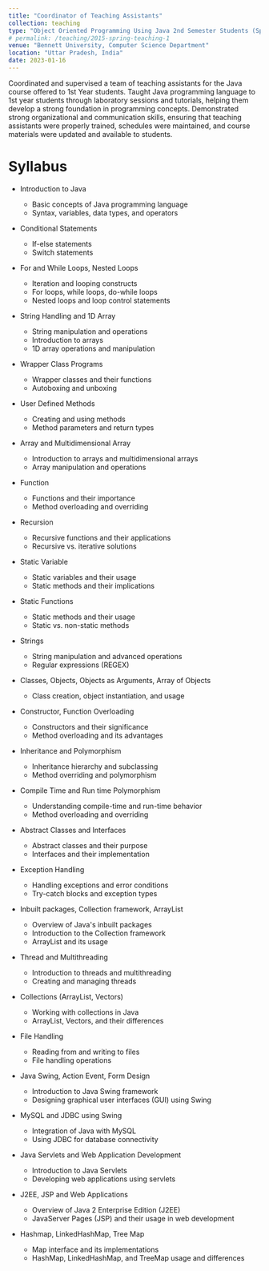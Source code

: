 ```yaml
---
title: "Coordinator of Teaching Assistants"
collection: teaching
type: "Object Oriented Programming Using Java 2nd Semester Students (Spring 2023)"
# permalink: /teaching/2015-spring-teaching-1
venue: "Bennett University, Computer Science Department"
location: "Uttar Pradesh, India"
date: 2023-01-16
---
```


Coordinated and supervised a team of teaching assistants for the Java course offered to 1st Year students. Taught Java programming language to 1st year students through laboratory sessions and tutorials, helping them develop a strong foundation in programming concepts. Demonstrated strong organizational and communication skills, ensuring that teaching assistants were properly trained, schedules were maintained, and course materials were updated and available to students.

Syllabus
======
* Introduction to Java
    * Basic concepts of Java programming language
    * Syntax, variables, data types, and operators

* Conditional Statements
    * If-else statements
    * Switch statements

* For and While Loops, Nested Loops
    * Iteration and looping constructs
    * For loops, while loops, do-while loops
    * Nested loops and loop control statements

* String Handling and 1D Array
    * String manipulation and operations
    * Introduction to arrays
    * 1D array operations and manipulation

* Wrapper Class Programs
    * Wrapper classes and their functions
    * Autoboxing and unboxing

* User Defined Methods
    * Creating and using methods
    * Method parameters and return types

* Array and Multidimensional Array
    * Introduction to arrays and multidimensional arrays
    * Array manipulation and operations

* Function
    * Functions and their importance
    * Method overloading and overriding

* Recursion
    * Recursive functions and their applications
    * Recursive vs. iterative solutions

* Static Variable
    * Static variables and their usage
    * Static methods and their implications

* Static Functions
    * Static methods and their usage
    * Static vs. non-static methods

* Strings
    * String manipulation and advanced operations
    * Regular expressions (REGEX)

* Classes, Objects, Objects as Arguments, Array of Objects
    * Class creation, object instantiation, and usage

* Constructor, Function Overloading
    * Constructors and their significance
    * Method overloading and its advantages

* Inheritance and Polymorphism
    * Inheritance hierarchy and subclassing
    * Method overriding and polymorphism

* Compile Time and Run time Polymorphism
    * Understanding compile-time and run-time behavior
    * Method overloading and overriding

* Abstract Classes and Interfaces
    * Abstract classes and their purpose
    * Interfaces and their implementation

* Exception Handling
    * Handling exceptions and error conditions
    * Try-catch blocks and exception types

* Inbuilt packages, Collection framework, ArrayList
    * Overview of Java's inbuilt packages
    * Introduction to the Collection framework
    * ArrayList and its usage

* Thread and Multithreading
    * Introduction to threads and multithreading
    * Creating and managing threads

* Collections (ArrayList, Vectors)
    * Working with collections in Java
    * ArrayList, Vectors, and their differences

* File Handling
    * Reading from and writing to files
    * File handling operations

* Java Swing, Action Event, Form Design
    * Introduction to Java Swing framework
    * Designing graphical user interfaces (GUI) using Swing

* MySQL and JDBC using Swing
    * Integration of Java with MySQL
    * Using JDBC for database connectivity

* Java Servlets and Web Application Development
    * Introduction to Java Servlets
    * Developing web applications using servlets

* J2EE, JSP and Web Applications
    * Overview of Java 2 Enterprise Edition (J2EE)
    * JavaServer Pages (JSP) and their usage in web development

* Hashmap, LinkedHashMap, Tree Map
    * Map interface and its implementations
    * HashMap, LinkedHashMap, and TreeMap usage and differences

<!-- {% include base_path %}
[Letter of Appreciation from Dean](https://atindra305.github.io/files/Atindra_Shekhar_CTA_Letter_of_Appreciation.pdf) -->

<!-- Heading 2
======

Heading 3
====== -->
